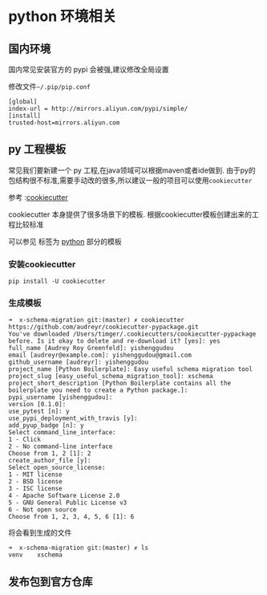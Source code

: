 # python 环境相关 

## 国内环境

国内常见安装官方的 pypi 会被强,建议修改全局设置

修改文件`~/.pip/pip.conf`

```
[global]
index-url = http://mirrors.aliyun.com/pypi/simple/
[install]
trusted-host=mirrors.aliyun.com
```

## py 工程模板

常见我们要新建一个 py 工程,在java领域可以根据maven或者ide做到.
由于py的包结构很不标准,需要手动改的很多,所以建议一般的项目可以使用`cookiecutter`

参考 :[cookiecutter](https://github.com/audreyr/cookiecutter)

cookiecutter 本身提供了很多场景下的模板. 根据cookiecutter模板创建出来的工程比较标准

可以参见 标签为 [python](https://github.com/audreyr/cookiecutter#python) 部分的模板

### 安装cookiecutter

```
pip install -U cookiecutter
```

### 生成模板

```
➜  x-schema-migration git:(master) ✗ cookiecutter https://github.com/audreyr/cookiecutter-pypackage.git
You've downloaded /Users/timger/.cookiecutters/cookiecutter-pypackage before. Is it okay to delete and re-download it? [yes]: yes
full_name [Audrey Roy Greenfeld]: yishenggudou
email [audreyr@example.com]: yishenggudou@gmail.com
github_username [audreyr]: yishenggudou
project_name [Python Boilerplate]: Easy useful schema migration tool
project_slug [easy_useful_schema_migration_tool]: xschema       
project_short_description [Python Boilerplate contains all the boilerplate you need to create a Python package.]: 
pypi_username [yishenggudou]: 
version [0.1.0]: 
use_pytest [n]: y
use_pypi_deployment_with_travis [y]: 
add_pyup_badge [n]: y
Select command_line_interface:
1 - Click
2 - No command-line interface
Choose from 1, 2 [1]: 2
create_author_file [y]: 
Select open_source_license:
1 - MIT license
2 - BSD license
3 - ISC license
4 - Apache Software License 2.0
5 - GNU General Public License v3
6 - Not open source
Choose from 1, 2, 3, 4, 5, 6 [1]: 6

```

将会看到生成的文件

```
➜  x-schema-migration git:(master) ✗ ls
venv    xschema
```

## 发布包到官方仓库



